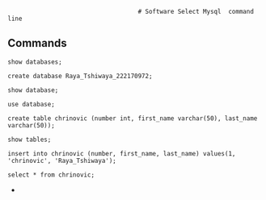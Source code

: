 										# Software Select Mysql  command line

## Commands 

```mysql
show databases;
```

```mysql
create database Raya_Tshiwaya_222170972;
```

```mysql
show database;
```

```MySQL
use database;
```

```mysql
create table chrinovic (number int, first_name varchar(50), last_name varchar(50));
```

```mysql
show tables;
```

```mysql
insert into chrinovic (number, first_name, last_name) values(1, 'chrinovic', 'Raya_Tshiwaya');
```

```mysql
select * from chrinovic;
```

- 